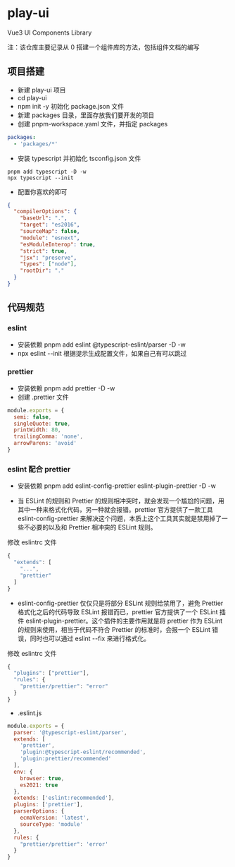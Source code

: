 # play-ui

Vue3 UI Components Library

注：该仓库主要记录从 0 搭建一个组件库的方法，包括组件文档的编写

## 项目搭建

- 新建 play-ui 项目
- cd play-ui
- npm init -y 初始化 package.json 文件
- 新建 packages 目录，里面存放我们要开发的项目
- 创建 pnpm-workspace.yaml 文件，并指定 packages

```yaml
packages:
  - 'packages/*'
```

- 安装 typescript 并初始化 tsconfig.json 文件

```shell
pnpm add typescript -D -w
npx typescript --init
```

- 配置你喜欢的即可

```json
{
  "compilerOptions": {
    "baseUrl": ".",
    "target": "es2016",
    "sourceMap": false,
    "module": "esnext",
    "esModuleInterop": true,
    "strict": true,
    "jsx": "preserve",
    "types": ["node"],
    "rootDir": "."
  }
}
```

## 代码规范

### eslint

- 安装依赖 pnpm add eslint @typescript-eslint/parser -D -w
- npx eslint --init 根据提示生成配置文件，如果自己有可以跳过

### prettier

- 安装依赖 pnpm add prettier -D -w
- 创建 .prettier 文件

```javascript
module.exports = {
  semi: false,
  singleQuote: true,
  printWidth: 80,
  trailingComma: 'none',
  arrowParens: 'avoid'
}
```

### eslint 配合 prettier

- 安装依赖 pnpm add eslint-config-prettier eslint-plugin-prettier -D -w

- 当 ESLint 的规则和 Prettier 的规则相冲突时，就会发现一个尴尬的问题，用其中一种来格式化代码，另一种就会报错。prettier 官方提供了一款工具 eslint-config-prettier 来解决这个问题，本质上这个工具其实就是禁用掉了一些不必要的以及和 Prettier 相冲突的 ESLint 规则。

修改 eslintrc 文件
```js
{
  "extends": [
    "...",
    "prettier"
  ]
}
```

- eslint-config-prettier 仅仅只是将部分 ESLint 规则给禁用了，避免 Prettier 格式化之后的代码导致 ESLint 报错而已，prettier 官方提供了一个 ESLint 插件 eslint-plugin-prettier。这个插件的主要作用就是将 prettier 作为 ESLint 的规则来使用，相当于代码不符合 Prettier 的标准时，会报一个 ESLint 错误，同时也可以通过 eslint --fix 来进行格式化。

修改 eslintrc 文件
```js
{
  "plugins": ["prettier"],
  "rules": {
    "prettier/prettier": "error"
  }
}
```

- .eslint.js
```js
module.exports = {
  parser: '@typescript-eslint/parser',
  extends: [
    'prettier',
    'plugin:@typescript-eslint/recommended',
    'plugin:prettier/recommended'
  ],
  env: {
    browser: true,
    es2021: true
  },
  extends: ['eslint:recommended'],
  plugins: ['prettier'],
  parserOptions: {
    ecmaVersion: 'latest',
    sourceType: 'module'
  },
  rules: {
    "prettier/prettier": 'error'
  }
}
```